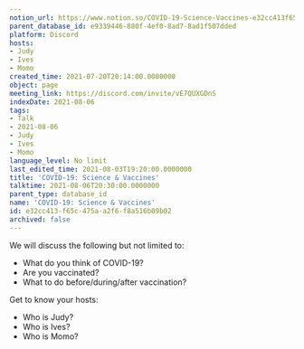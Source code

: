 ```yaml
---
notion_url: https://www.notion.so/COVID-19-Science-Vaccines-e32cc413f65c475aa2f6f8a516b09b02
parent_database_id: e9339446-880f-4ef0-8ad7-8ad1f507dded
platform: Discord
hosts:
- Judy
- Ives
- Momo
created_time: 2021-07-20T20:14:00.0000000
object: page
meeting_link: https://discord.com/invite/vE7QUXGDnS
indexDate: 2021-08-06
tags:
- Talk
- 2021-08-06
- Judy
- Ives
- Momo
language_level: No limit
last_edited_time: 2021-08-03T19:20:00.0000000
title: 'COVID-19: Science & Vaccines'
talktime: 2021-08-06T20:30:00.0000000
parent_type: database_id
name: 'COVID-19: Science & Vaccines'
id: e32cc413-f65c-475a-a2f6-f8a516b09b02
archived: false
---
```



We will discuss the following but not limited to:
   - What do you think of COVID-19?
   - Are you vaccinated?
   - What to do before/during/after vaccination?

Get to know your hosts:
   - Who is Judy?
   - Who is Ives?
   - Who is Momo?



